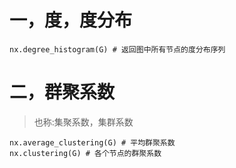# 一，度，度分布
```
nx.degree_histogram(G) # 返回图中所有节点的度分布序列
```
# 二，群聚系数
> 也称:集聚系数，集群系数
```
nx.average_clustering(G) # 平均群聚系数
nx.clustering(G) # 各个节点的群聚系数
```
